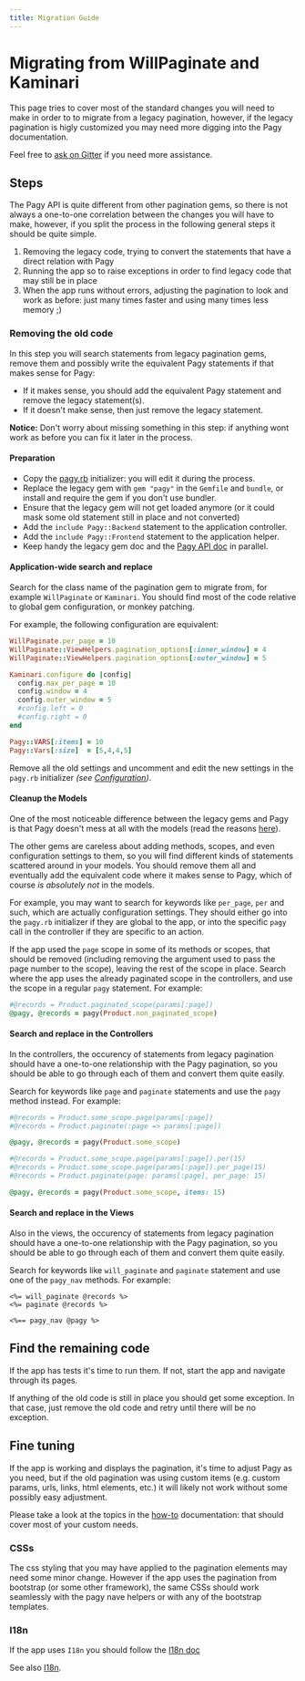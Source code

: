 ```yaml
---
title: Migration Guide
---
```

# Migrating from WillPaginate and Kaminari

This page tries to cover most of the standard changes you will need to make in order to to migrate from a legacy pagination, however, if the legacy pagination is higly customized you may need more digging into the Pagy documentation.

Feel free to [ask on Gitter](https://gitter.im/ruby-pagy/Lobby) if you need more assistance.

## Steps

The Pagy API is quite different from other pagination gems, so there is not always a one-to-one correlation between the changes you will have to make, however, if you split the process in the following general steps it should be quite simple.

1. Removing the legacy code, trying to convert the statements that have a direct relation with Pagy
2. Running the app so to raise exceptions in order to find legacy code that may still be in place
3. When the app runs without errors, adjusting the pagination to look and work as before: just many times faster and using many times less memory ;)

### Removing the old code

In this step you will search statements from legacy pagination gems, remove them and possibly write the equivalent Pagy statements if that makes sense for Pagy:

- If it makes sense, you should add the equivalent Pagy statement and remove the legacy statement(s).
- If it doesn't make sense, then just remove the legacy statement.

**Notice:** Don't worry about missing something in this step: if anything wont work as before you can fix it later in the process.

#### Preparation

- Copy the [pagy.rb](https://github.com/ddnexus/pagy/blob/master/lib/config/pagy.rb) initializer: you will edit it during the process.
- Replace the legacy gem with `gem "pagy"` in the `Gemfile` and `bundle`, or install and require the gem if you don't use bundler.
- Ensure that the legacy gem will not get loaded anymore (or it could mask some old statement still in place and not converted)
- Add the `include Pagy::Backend` statement to the application controller.
- Add the `include Pagy::Frontend` statement to the application helper.
- Keep handy the legacy gem doc and the [Pagy API doc](api/pagy.md) in parallel.

#### Application-wide search and replace

Search for the class name of the pagination gem to migrate from, for example `WillPaginate` or `Kaminari`. You should find most of the code relative to global gem configuration, or monkey patching.

For example, the following configuration are equivalent:

```ruby
WillPaginate.per_page = 10
WillPaginate::ViewHelpers.pagination_options[:inner_window] = 4
WillPaginate::ViewHelpers.pagination_options[:outer_window] = 5
```

```ruby
Kaminari.configure do |config|
  config.max_per_page = 10
  config.window = 4
  config.outer_window = 5
  #config.left = 0
  #config.right = 0
end
```

```ruby
Pagy::VARS[:items] = 10
Pagy::Vars[:size]  = [5,4,4,5]
```

Remove all the old settings and uncomment and edit the new settings in the `pagy.rb` initializer _(see [Configuration](how-to.md#global-configuration))_.

#### Cleanup the Models

One of the most noticeable difference between the legacy gems and Pagy is that Pagy doesn't mess at all with the models (read the reasons [here](index.md#stay-away-from-the-models)).

The other gems are careless about adding methods, scopes, and even configuration settings to them, so you will find different kinds of statements scattered around in your models. You should remove them all and eventually add the equivalent code where it makes sense to Pagy, which of course _is absolutely not_ in the models.

For example, you may want to search for keywords like `per_page`, `per` and such, which are actually configuration settings. They should either go into the `pagy.rb` initializer if they are global to the app, or into the specific `pagy` call in the controller if they are specific to an action.

If the app used the `page` scope in some of its methods or scopes, that should be removed (including removing the argument used to pass the page number to the scope), leaving the rest of the scope in place. Search where the app uses the already paginated scope in the controllers, and use the scope in a regular `pagy` statement. For example:

```ruby
#@records = Product.paginated_scope(params[:page])
@pagy, @records = pagy(Product.non_paginated_scope)
```

#### Search and replace in the Controllers

In the controllers, the occurency of statements from legacy pagination should have a one-to-one relationship with the Pagy pagination, so you should be able to go through each of them and convert them quite easily.

Search for keywords like `page` and `paginate` statements and use the `pagy` method instead. For example:

```ruby
#@records = Product.some_scope.page(params[:page])
#@records = Product.paginate(:page => params[:page])

@pagy, @records = pagy(Product.some_scope)
```

```ruby
#@records = Product.some_scope.page(params[:page]).per(15)
#@records = Product.some_scope.page(params[:page]).per_page(15)
#@records = Product.paginate(page: params[:page], per_page: 15)

@pagy, @records = pagy(Product.some_scope, items: 15)
```

#### Search and replace in the Views

Also in the views, the occurency of statements from legacy pagination should have a one-to-one relationship with the Pagy pagination, so you should be able to go through each of them and convert them quite easily.

Search for keywords like `will_paginate` and `paginate` statement and use one of the `pagy_nav` methods. For example:

```erb
<%= will_paginate @records %>
<%= paginate @records %>

<%== pagy_nav @pagy %>
```

## Find the remaining code

If the app has tests it's time to run them. If not, start the app and navigate through its pages.

If anything of the old code is still in place you should get some exception. In that case, just remove the old code and retry until there will be no exception.

## Fine tuning

If the app is working and displays the pagination, it's time to adjust Pagy as you need, but if the old pagination was using custom items (e.g. custom params, urls, links, html elements, etc.) it will likely not work without some possibly easy adjustment.

Please take a look at the topics in the [how-to](how-to.md) documentation: that should cover most of your custom needs.

### CSSs

The css styling that you may have applied to the pagination elements may need some minor change. However if the app uses the pagination from bootstrap (or some other framework), the same CSSs should work seamlessly with the pagy nave helpers or with any of the bootstrap templates.

### I18n

If the app uses `I18n` you should follow the [I18n doc](api/frontend.md#i18n)

See also [I18n](api/frontend.md#i18n).

